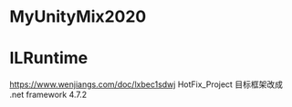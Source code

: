 # MyUnityMix2020

# ILRuntime

https://www.wenjiangs.com/doc/lxbec1sdwj
HotFix_Project 目标框架改成  .net framework 4.7.2